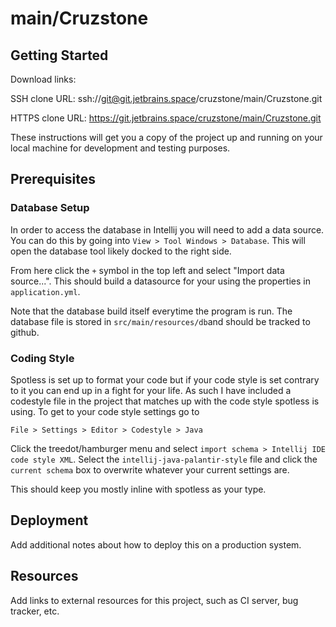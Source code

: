 # main/Cruzstone



## Getting Started

Download links:

SSH clone URL: ssh://git@git.jetbrains.space/cruzstone/main/Cruzstone.git

HTTPS clone URL: https://git.jetbrains.space/cruzstone/main/Cruzstone.git



These instructions will get you a copy of the project up and running on your local machine for development and testing purposes.

## Prerequisites

### Database Setup
In order to access the database in Intellij you will need to add a data source. You can do this by going into `View > Tool Windows > Database`. This will open the database tool likely docked to the right side.

From here click the `+` symbol in the top left and select "Import data source...". This should build a datasource for your using the properties in `application.yml`.

Note that the database build itself everytime the program is run. The database file is stored in `src/main/resources/db`and should be tracked to github.

### Coding Style
Spotless is set up to format your code but if your code style is set contrary to it you can end up in a fight for your life. As such I have included a codestyle file in the project that matches up with the code style spotless is using. To get to your code style settings go to

`File > Settings > Editor > Codestyle > Java`

Click the treedot/hamburger menu and select `import schema > Intellij IDE code style XML`. Select the `intellij-java-palantir-style` file and click the `current schema` box to overwrite whatever your current settings are.

This should keep you mostly inline with spotless as your type.

## Deployment

Add additional notes about how to deploy this on a production system.

## Resources

Add links to external resources for this project, such as CI server, bug tracker, etc.
